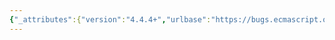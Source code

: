 ```yaml
---
{"_attributes":{"version":"4.4.4+","urlbase":"https://bugs.ecmascript.org/","maintainer":"dherman@mozilla.com"},"bug":{"bug_id":4336,"creation_ts":"2015-04-29 06:12:00 -0700","short_desc":"10.5 Declaration binding instantiation","delta_ts":"2015-10-03 18:56:09 -0700","product":"ECMA-262, Editions 5 and 5.1","component":"editorial issues","version":"Edition 5.1","rep_platform":"All","op_sys":"All","bug_status":"RESOLVED","resolution":"FIXED","priority":"Normal","bug_severity":"normal","everconfirmed":true,"reporter":{"uid":"dhtmlkitchen","name":"Garrett"},"assigned_to":{"uid":"allen","name":"Allen Wirfs-Brock"},"cc":["brterlso","jmdyck"],"long_desc":[{"commentid":14332,"comment_count":0,"who":{"uid":"dhtmlkitchen","name":"Garrett"},"bug_when":"2015-04-29 06:12:38 -0700","thetext":"There is an English problem here:\n\n10.5 Declaration Binding Instantiation\n\n\"Let existingProp be the resulting of calling the [[GetProperty]]\ninternal method of go with argument fn.\"\n\n— Should be \"result\" not \"resulting\".\n\nIf the spec be made easier to read... The first introductory paragraph is easy to understand but the algorithm is not so easy to grok. I know this is intended for implementors and I don't have a proposal of how to rewrite it."},{"commentid":14344,"comment_count":1,"who":{"uid":"jmdyck","name":"Michael Dyck"},"bug_when":"2015-04-29 09:56:43 -0700","thetext":"Which revision of the spec are you looking at? (Selecting \"Version: All\" for the bug is not very helpful.)\n\nIt looks to me like that sentence hasn't been in the spec since rev 1 (July 12, 2011). So that bug was fixed about 4 years ago.\n\n(My guess is, you're looking at the 5th edition. Note that the 6th edition will likely be official within a few months.)"},{"commentid":14358,"comment_count":2,"who":{"uid":"allen","name":"Allen Wirfs-Brock"},"bug_when":"2015-04-29 14:23:45 -0700","thetext":"changed to 5th edition bug"},{"commentid":14372,"comment_count":3,"who":{"uid":"dhtmlkitchen","name":"Garrett"},"bug_when":"2015-05-01 16:05:10 -0700","thetext":"(In reply to Michael Dyck from comment #1)\n> Which revision of the spec are you looking at? (Selecting \"Version: All\" for\n> the bug is not very helpful.)\n> \n> It looks to me like that sentence hasn't been in the spec since rev 1 (July\n> 12, 2011). So that bug was fixed about 4 years ago.\n> \n> (My guess is, you're looking at the 5th edition. Note that the 6th edition\n> will likely be official within a few months.)\n\nYes, I was looking at the fifth edition. I see now that 10.4.3 and 10.5 were removed from ES6. Is it just down to Section 8? http://people.mozilla.org/~jorendorff/es6-draft.html#sec-lexical-environments Allen changed it to the right version. \n\nI read the ECMAScript specifation insomuch as doing so is necessary to maintain the desired level of professional skill and integrity. \n\nTo be fair, I haven't applied the right amount of time and concentration to sit down and study the new way that Declaration Binding Instatiation Variable Instantionation, is now defined.\n\nAlternate courses of education include topics of war, banking, globalization, social psychology (a tool of the global elite), health and food/medicine. Arriving at valauble truths in these subjects, on a larger scale, is time consuming. \n\nThere are also things that I must do on my own, such as laundry, personal organization, phone calls, hygeine, paperwork, and buying things (like toilet paper, ginger, etc). \n\nPersonal aspirations forgone.\n\nAlthough my time is currently not overly constrained by occupational garbage (work), the opporunity cost of grokking the spec is greater than reading about the other aforementioned things, which are more useful and more important. But if the spec were easier to read, the cost of reading it would be lower, and it would be more worth it."},{"commentid":14767,"comment_count":4,"who":{"uid":"brterlso","name":"Brian Terlson"},"bug_when":"2015-10-03 18:56:09 -0700","thetext":"No longer applies to ES6."}]}}
---
```

